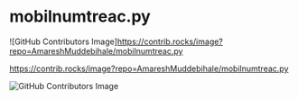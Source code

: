 # mobilnumtreac.py

![GitHub Contributors Image]https://contrib.rocks/image?repo=AmareshMuddebihale/mobilnumtreac.py

https://contrib.rocks/image?repo=AmareshMuddebihale/mobilnumtreac.py

![GitHub Contributors Image](https://contrib.rocks/image?repo=AmareshMuddebihale/mobilnumtreac.py)
